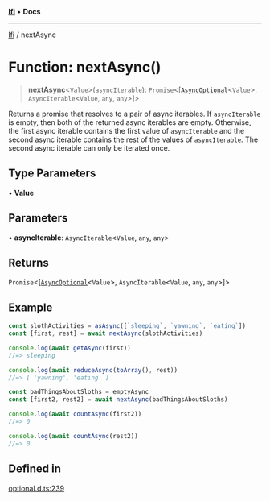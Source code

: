 [**lfi**](../readme.md) • **Docs**

---

[lfi](../globals.md) / nextAsync

# Function: nextAsync()

> **nextAsync**\<`Value`\>(`asyncIterable`):
> `Promise`\<[[`AsyncOptional`](../type-aliases/AsyncOptional.md)\<`Value`\>,
> `AsyncIterable`\<`Value`, `any`, `any`\>]\>

Returns a promise that resolves to a pair of async iterables. If `asyncIterable`
is empty, then both of the returned async iterables are empty. Otherwise, the
first async iterable contains the first value of `asyncIterable` and the second
async iterable contains the rest of the values of `asyncIterable`. The second
async iterable can only be iterated once.

## Type Parameters

• **Value**

## Parameters

• **asyncIterable**: `AsyncIterable`\<`Value`, `any`, `any`\>

## Returns

`Promise`\<[[`AsyncOptional`](../type-aliases/AsyncOptional.md)\<`Value`\>,
`AsyncIterable`\<`Value`, `any`, `any`\>]\>

## Example

```js
const slothActivities = asAsync([`sleeping`, `yawning`, `eating`])
const [first, rest] = await nextAsync(slothActivities)

console.log(await getAsync(first))
//=> sleeping

console.log(await reduceAsync(toArray(), rest))
//=> [ 'yawning', 'eating' ]

const badThingsAboutSloths = emptyAsync
const [first2, rest2] = await nextAsync(badThingsAboutSloths)

console.log(await countAsync(first2))
//=> 0

console.log(await countAsync(rest2))
//=> 0
```

## Defined in

[optional.d.ts:239](https://github.com/TomerAberbach/lfi/blob/dd796c78d3ff68ae7bf4a0272b3cbeca688438e7/src/operations/optional.d.ts#L239)
